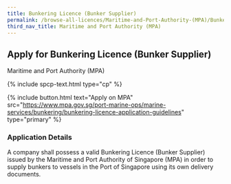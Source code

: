```yaml
---
title: Bunkering Licence (Bunker Supplier)
permalink: /browse-all-licences/Maritime-and-Port-Authority-(MPA)/Bunkering-Licence-(Bunker-Supplier)
third_nav_title: Maritime and Port Authority (MPA)
---
```


## Apply for Bunkering Licence (Bunker Supplier)

Maritime and Port Authority (MPA)

{% include spcp-text.html type="cp" %}

{% include button.html text="Apply on MPA" src="https://www.mpa.gov.sg/port-marine-ops/marine-services/bunkering/bunkering-licence-application-guidelines" type="primary" %}

<H3>Application Details</H3>

<p>A company shall possess a valid Bunkering Licence (Bunker Supplier) issued by the Maritime and Port Authority of Singapore (MPA) in order to supply bunkers to vessels in the Port of Singapore using its own delivery documents.</p>
